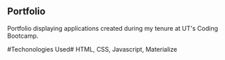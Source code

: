 ## Portfolio ##
Portfolio displaying applications created during my tenure at UT's Coding Bootcamp.


#Techonologies Used#
HTML, CSS, Javascript, Materialize



